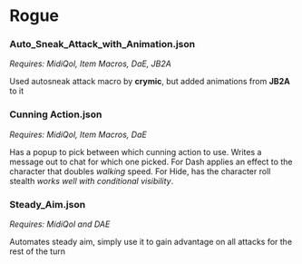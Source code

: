 # Rogue

### Auto_Sneak_Attack_with_Animation.json
_Requires: MidiQol, Item Macros, DaE, JB2A_

Used autosneak attack macro by **crymic**, but added animations from **JB2A** to it

### Cunning Action.json
_Requires: MidiQol, Item Macros, DaE_

Has a popup to pick between which cunning action to use. Writes a message out to chat for which one picked. For Dash applies an effect to the character that doubles *walking* speed. For Hide, has the character roll stealth *works well with conditional visibility*.

### Steady_Aim.json
_Requires: MidiQol and DAE_

Automates steady aim, simply use it to gain advantage on all attacks for the rest of the turn
